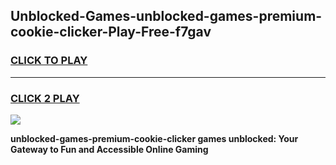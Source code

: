 
## Unblocked-Games-unblocked-games-premium-cookie-clicker-Play-Free-f7gav
<h3>
<a href="https://premium76.site?title=unblocked-games-premium-cookie-clicker&ref=23A">CLICK TO PLAY</a></h3>
<hr>

<h3>
<a href="https://premium76.site?title=unblocked-games-premium-cookie-clicker&ref=23A">CLICK 2 PLAY</a>
  
</h3>

<a href="https://premium76.site?title=unblocked-games-premium-cookie-clicker&ref=23A"><img src="https://clearcache.store/games.png"></a>


**unblocked-games-premium-cookie-clicker games unblocked: Your Gateway to Fun and Accessible Online Gaming**
